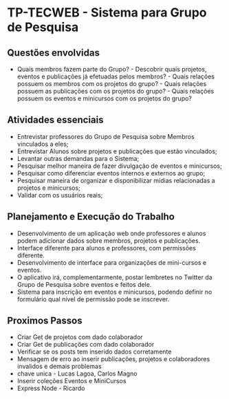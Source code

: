 # TP-TECWEB - Sistema para Grupo de Pesquisa

## Questões envolvidas

- Quais membros fazem parte do Grupo?
-​ Descobrir quais projetos, eventos e publicações já efetuadas pelos membros?
-​ Quais relações possuem os membros com os projetos do grupo?
-​ Quais relações possuem as publicações com os projetos do grupo?
-​ Quais relações possuem os eventos e minicursos com os projetos do grupo?

## Atividades essenciais

- Entrevistar professores do Grupo de Pesquisa sobre Membros vinculados a eles;
- Entrevistar Alunos sobre projetos e publicações que estão vinculados;
- Levantar outras demandas para o Sistema;
- Pesquisar melhor maneira de fazer divulgação de eventos e minicursos;
- Pesquisar como diferenciar eventos internos e externos ao grupo;
- Pesquisar maneira de organizar e disponibilizar mídias relacionadas a projetos e minicursos;
- Validar com os usuários reais;

## Planejamento e Execução do Trabalho

- Desenvolvimento de um aplicação web onde professores e alunos podem adicionar dados sobre membros, projetos e publicações.
- Interface diferente para alunos e professores, com permissões diferente.
- Desenvolvimento de interface para organizações de mini-cursos e eventos. 
- O aplicativo irá, complementarmente, postar lembretes no Twitter da Grupo de Pesquisa sobre eventos e feitos dele.
- Sistema para inscrição em eventos e minicursos, podendo definir no formulário qual nível de permissão pode se inscrever.

## Proximos Passos

- Criar Get de projetos com dado colaborador
- Criar Get de publicações com dado colaborador
- Verificar se os posts tem inserido dados corretamente
- Mensagem de erro ao inserir publicações, projetos e colaboradores invalidos e demais problemas
- chave unica - Lucas Lagoa, Carlos Magno
- Inserir coleções Eventos e MiniCursos
- Express Node - Ricardo